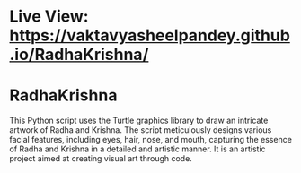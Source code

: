 # Live View: https://vaktavyasheelpandey.github.io/RadhaKrishna/
# RadhaKrishna
This Python script uses the Turtle graphics library to draw an intricate artwork of Radha and Krishna. The script meticulously designs various facial features, including eyes, hair, nose, and mouth, capturing the essence of Radha and Krishna in a detailed and artistic manner. It is an artistic project aimed at creating visual art through code.
